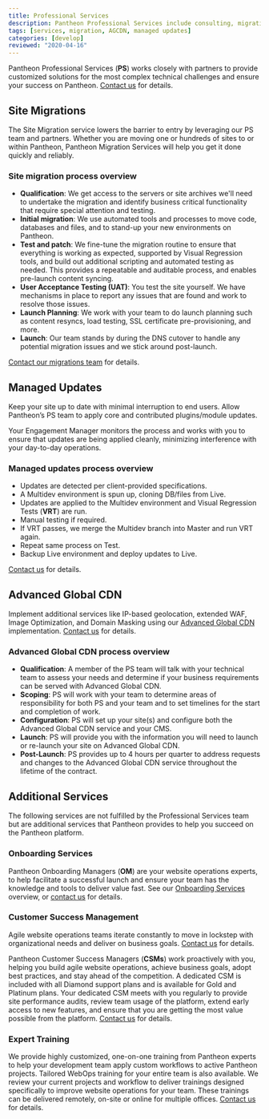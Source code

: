 ```yaml
---
title: Professional Services
description: Pantheon Professional Services include consulting, migrations, load testing, training, AGCDN, Managed Updates, and dedicated Customer Success Managers.
tags: [services, migration, AGCDN, managed updates]
categories: [develop]
reviewed: "2020-04-16"
---
```


Pantheon Professional Services (**PS**) works closely with partners to provide customized solutions for the most complex technical challenges and ensure your success on Pantheon. [Contact us](https://pantheon.io/professional-services) for details.

## Site Migrations
The Site Migration service lowers the barrier to entry by leveraging our PS team and partners. Whether you are moving one or hundreds of sites to or within Pantheon, Pantheon Migration Services will help you get it done quickly and reliably.

### Site migration process overview

- **Qualification**: We get access to the servers or site archives we'll need to undertake the migration and identify business critical functionality that require special attention and testing.
- **Initial migration**: We use automated tools and processes to move code, databases and files, and to stand-up your new environments on Pantheon.
- **Test and patch**: We fine-tune the migration routine to ensure that everything is working as expected, supported by Visual Regression tools, and build out additional scripting and automated testing as needed. This provides a repeatable and auditable process, and enables pre-launch content syncing.
- **User Acceptance Testing (UAT)**: You test the site yourself. We have mechanisms in place to report any issues that are found and work to resolve those issues.
- **Launch Planning**: We work with your team to do launch planning such as content resyncs, load testing, SSL certificate pre-provisioning, and more.
- **Launch**: Our team stands by during the DNS cutover to handle any potential migration issues and we stick around post-launch.

[Contact our migrations team](https://pantheon.io/migrations) for details.

## Managed Updates
Keep your site up to date with minimal interruption to end users. Allow Pantheon’s PS team to apply core and contributed plugins/module updates.

Your Engagement Manager monitors the process and works with you to ensure that updates are being applied cleanly, minimizing interference with your day-to-day operations.

### Managed updates process overview

- Updates are detected per client-provided specifications.
- A Multidev environment is spun up, cloning DB/files from Live.
- Updates are applied to the Multidev environment and Visual Regression Tests (**VRT**) are run.
- Manual testing if required.
- If VRT passes, we merge the Multidev branch into Master and run VRT again.
- Repeat same process on Test.
- Backup Live environment and deploy updates to Live.

[Contact us](https://pantheon.io/professional-services) for details.

## Advanced Global CDN

Implement additional services like IP-based geolocation, extended WAF, Image Optimization, and Domain Masking using our [Advanced Global CDN](/advanced-global-cdn) implementation. [Contact us](https://pantheon.io/professional-services) for details.

### Advanced Global CDN process overview

- **Qualification**: A member of the PS team will talk with your technical team to assess your needs and determine if your business requirements can be served with Advanced Global CDN.
- **Scoping**: PS will work with your team to determine areas of responsibility for both PS and your team and to set timelines for the start and completion of work.
- **Configuration**: PS will set up your site(s) and configure both the Advanced Global CDN service and your CMS.
- **Launch**: PS will provide you with the information you will need to launch or re-launch your site on Advanced Global CDN.
- **Post-Launch**: PS provides up to 4 hours per quarter to address requests and changes to the Advanced Global CDN service throughout the lifetime of the contract.


## Additional Services

The following services are not fulfilled by the Professional Services team but are additional services that Pantheon provides to help you succeed on the Pantheon platform.

### Onboarding Services
Pantheon Onboarding Managers (**OM**) are your website operations experts, to help facilitate a successful launch and ensure your team has the knowledge and tools to deliver value fast. See our [Onboarding Services](/onboarding) overview, or [contact us](https://pantheon.io/professional-services) for details.

### Customer Success Management
Agile website operations teams iterate constantly to move in lockstep with organizational needs and deliver on business goals. [Contact us](https://pantheon.io/contact-us) for details.

Pantheon Customer Success Managers (**CSMs**) work proactively with you, helping you build agile website operations, achieve business goals, adopt best practices, and stay ahead of the competition. A dedicated CSM is included with all Diamond support plans and is available for Gold and Platinum plans. Your dedicated CSM meets with you regularly to provide site performance audits, review team usage of the platform, extend early access to new features, and ensure that you are getting the most value possible from the platform. [Contact us](https://pantheon.io/contact-us) for details.

### Expert Training
We provide highly customized, one-on-one training from Pantheon experts to help your development team apply custom workflows to active Pantheon projects. Tailored WebOps training for your entire team is also available. We review your current projects and workflow to deliver trainings designed specifically to improve website operations for your team. These trainings can be delivered remotely, on-site or online for multiple offices. [Contact us](https://pantheon.io/agencies/learn-pantheon) for details.
